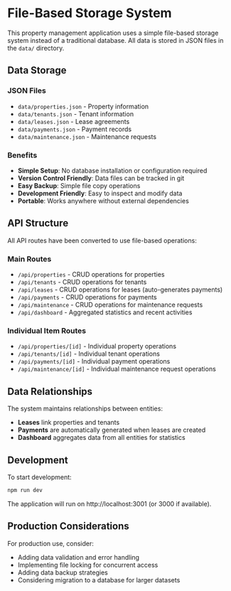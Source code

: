 # File-Based Storage System

This property management application uses a simple file-based storage system instead of a traditional database. All data is stored in JSON files in the `data/` directory.

## Data Storage

### JSON Files
- `data/properties.json` - Property information
- `data/tenants.json` - Tenant information  
- `data/leases.json` - Lease agreements
- `data/payments.json` - Payment records
- `data/maintenance.json` - Maintenance requests

### Benefits
- **Simple Setup**: No database installation or configuration required
- **Version Control Friendly**: Data files can be tracked in git
- **Easy Backup**: Simple file copy operations
- **Development Friendly**: Easy to inspect and modify data
- **Portable**: Works anywhere without external dependencies

## API Structure

All API routes have been converted to use file-based operations:

### Main Routes
- `/api/properties` - CRUD operations for properties
- `/api/tenants` - CRUD operations for tenants
- `/api/leases` - CRUD operations for leases (auto-generates payments)
- `/api/payments` - CRUD operations for payments
- `/api/maintenance` - CRUD operations for maintenance requests
- `/api/dashboard` - Aggregated statistics and recent activities

### Individual Item Routes
- `/api/properties/[id]` - Individual property operations
- `/api/tenants/[id]` - Individual tenant operations
- `/api/payments/[id]` - Individual payment operations
- `/api/maintenance/[id]` - Individual maintenance request operations

## Data Relationships

The system maintains relationships between entities:
- **Leases** link properties and tenants
- **Payments** are automatically generated when leases are created
- **Dashboard** aggregates data from all entities for statistics

## Development

To start development:
```bash
npm run dev
```

The application will run on http://localhost:3001 (or 3000 if available).

## Production Considerations

For production use, consider:
- Adding data validation and error handling
- Implementing file locking for concurrent access
- Adding data backup strategies
- Considering migration to a database for larger datasets